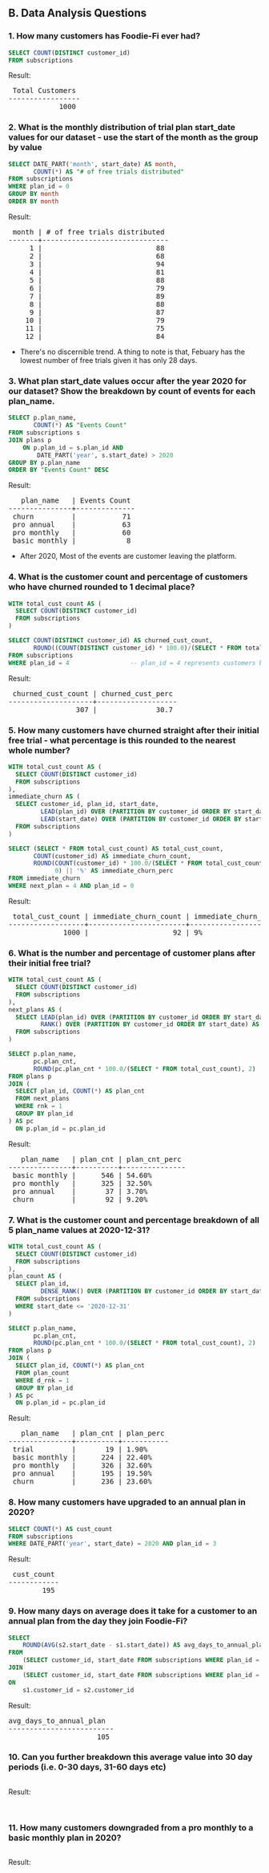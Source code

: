 ## B. Data Analysis Questions

### 1. How many customers has Foodie-Fi ever had?

```SQL
SELECT COUNT(DISTINCT customer_id)
FROM subscriptions
```

Result:

<pre>
 Total Customers 
-----------------
            1000
</pre>


### 2. What is the monthly distribution of trial plan start_date values for our dataset - use the start of the month as the group by value

```SQL
SELECT DATE_PART('month', start_date) AS month, 
       COUNT(*) AS "# of free trials distributed"
FROM subscriptions
WHERE plan_id = 0
GROUP BY month
ORDER BY month
```

Result:

<pre>
 month | # of free trials distributed 
-------+------------------------------
     1 |                           88
     2 |                           68
     3 |                           94
     4 |                           81
     5 |                           88
     6 |                           79
     7 |                           89
     8 |                           88
     9 |                           87
    10 |                           79
    11 |                           75
    12 |                           84	
</pre>

* There's no discernible trend. A thing to note is that, Febuary has the lowest number of free trials given it has only 28 days. 

### 3. What plan start_date values occur after the year 2020 for our dataset? Show the breakdown by count of events for each plan_name.

```SQL
SELECT p.plan_name, 
       COUNT(*) AS "Events Count"
FROM subscriptions s
JOIN plans p
    ON p.plan_id = s.plan_id AND
        DATE_PART('year', s.start_date) > 2020
GROUP BY p.plan_name
ORDER BY "Events Count" DESC
```

Result:

<pre>
   plan_name   | Events Count 
---------------+--------------
 churn         |           71
 pro annual    |           63
 pro monthly   |           60
 basic monthly |            8
</pre>

* After 2020, Most of the events are customer leaving the platform. 

### 4. What is the customer count and percentage of customers who have churned rounded to 1 decimal place?

```SQL
WITH total_cust_count AS (
  SELECT COUNT(DISTINCT customer_id)
  FROM subscriptions
)

SELECT COUNT(DISTINCT customer_id) AS churned_cust_count,
       ROUND((COUNT(DISTINCT customer_id) * 100.0)/(SELECT * FROM total_cust_count), 1) AS churned_cust_perc
FROM subscriptions
WHERE plan_id = 4                 -- plan_id = 4 represents customers being churned
```

Result:

<pre>
 churned_cust_count | churned_cust_perc 
--------------------+-------------------
                307 |              30.7
</pre>


### 5. How many customers have churned straight after their initial free trial - what percentage is this rounded to the nearest whole number?

```SQL
WITH total_cust_count AS (
  SELECT COUNT(DISTINCT customer_id)
  FROM subscriptions
),
immediate_churn AS (
  SELECT customer_id, plan_id, start_date,
         LEAD(plan_id) OVER (PARTITION BY customer_id ORDER BY start_date) AS next_plan, 
         LEAD(start_date) OVER (PARTITION BY customer_id ORDER BY start_date) AS next_start_date
  FROM subscriptions
)

SELECT (SELECT * FROM total_cust_count) AS total_cust_count, 
       COUNT(customer_id) AS immediate_churn_count, 
       ROUND(COUNT(customer_id) * 100.0/(SELECT * FROM total_cust_count), 
             0) || '%' AS immediate_churn_perc
FROM immediate_churn
WHERE next_plan = 4 AND plan_id = 0
```

Result:

<pre>
 total_cust_count | immediate_churn_count | immediate_churn_perc 
------------------+-----------------------+----------------------
             1000 |                    92 | 9%
</pre>


### 6. What is the number and percentage of customer plans after their initial free trial?

```SQL
WITH total_cust_count AS (
  SELECT COUNT(DISTINCT customer_id)
  FROM subscriptions
),
next_plans AS (
  SELECT LEAD(plan_id) OVER (PARTITION BY customer_id ORDER BY start_date) AS plan_id, 
         RANK() OVER (PARTITION BY customer_id ORDER BY start_date) AS rnk
  FROM subscriptions
)

SELECT p.plan_name,
       pc.plan_cnt,
       ROUND(pc.plan_cnt * 100.0/(SELECT * FROM total_cust_count), 2) || '%' AS plan_cnt_perc
FROM plans p
JOIN (
  SELECT plan_id, COUNT(*) AS plan_cnt
  FROM next_plans
  WHERE rnk = 1
  GROUP BY plan_id
) AS pc
  ON p.plan_id = pc.plan_id
```

Result:

<pre>
   plan_name   | plan_cnt | plan_cnt_perc 
---------------+----------+---------------
 basic monthly |      546 | 54.60%
 pro monthly   |      325 | 32.50%
 pro annual    |       37 | 3.70%
 churn         |       92 | 9.20%
</pre>


### 7. What is the customer count and percentage breakdown of all 5 plan_name values at 2020-12-31?

```SQL
WITH total_cust_count AS (
  SELECT COUNT(DISTINCT customer_id)
  FROM subscriptions
),
plan_count AS (
  SELECT plan_id,
         DENSE_RANK() OVER (PARTITION BY customer_id ORDER BY start_date DESC) AS d_rnk
  FROM subscriptions
  WHERE start_date <= '2020-12-31'
)

SELECT p.plan_name, 
       pc.plan_cnt,
       ROUND(pc.plan_cnt * 100.0/(SELECT * FROM total_cust_count), 2) || '%' AS plan_perc 
FROM plans p
JOIN (
  SELECT plan_id, COUNT(*) AS plan_cnt
  FROM plan_count
  WHERE d_rnk = 1
  GROUP BY plan_id
) AS pc
  ON p.plan_id = pc.plan_id
```

Result:

<pre>
   plan_name   | plan_cnt | plan_perc 
---------------+----------+-----------
 trial         |       19 | 1.90%
 basic monthly |      224 | 22.40%
 pro monthly   |      326 | 32.60%
 pro annual    |      195 | 19.50%
 churn         |      236 | 23.60%	
</pre>


### 8. How many customers have upgraded to an annual plan in 2020?

```SQL
SELECT COUNT(*) AS cust_count
FROM subscriptions 
WHERE DATE_PART('year', start_date) = 2020 AND plan_id = 3
```

Result:

<pre>
 cust_count 
------------
        195
</pre>


### 9. How many days on average does it take for a customer to an annual plan from the day they join Foodie-Fi?

```SQL
SELECT 
    ROUND(AVG(s2.start_date - s1.start_date)) AS avg_days_to_annual_plan
FROM
    (SELECT customer_id, start_date FROM subscriptions WHERE plan_id = 0) AS s1
JOIN 
    (SELECT customer_id, start_date FROM subscriptions WHERE plan_id = 3) AS s2
ON 
    s1.customer_id = s2.customer_id
```

Result:

<pre>
avg_days_to_annual_plan 
-------------------------
                     105
</pre>


### 10. Can you further breakdown this average value into 30 day periods (i.e. 0-30 days, 31-60 days etc)

```SQL
```

Result:

<pre>
	
</pre>


### 11. How many customers downgraded from a pro monthly to a basic monthly plan in 2020?

```SQL
```

Result:

<pre>
	
</pre>


